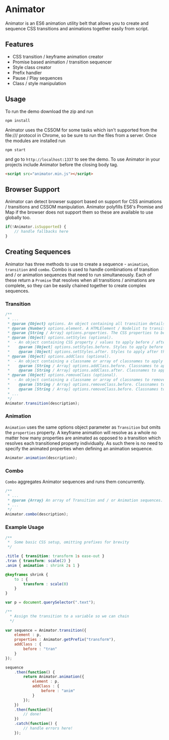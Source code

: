 # Animator
Animator is an ES6 animation utility belt that allows you to create and sequence CSS transitions and animations together easily from script.

## Features
* CSS transition / keyframe animation creator
* Promise based animation / transition sequencer
* Style class creator
* Prefix handler
* Pause / Play sequences
* Class / style manipulation

## Usage
To run the demo download the zip and run
```unix
npm install
```
Animator uses the CSSOM for some tasks which isn't supported from the file:/// protocol in Chrome, so be sure to run the files from a server. Once the modules are installed run
```unix
npm start
```
and go to <code>http://localhost:1337</code> to see the demo. To use Animator in your projects include Animator before the closing body tag.
```html
<script src="animator.min.js"></script>
```

## Browser Support
Animator can detect browser support based on support for CSS animations / transitions and CSSOM manipulation. Animator polyfills ES6's Promise and Map if the browser does not support them so these are available to use globally too.
```javascript
if(!Animator.isSupported) {
    // handle fallbacks here
}
```

## Creating Sequences
Animator has three methods to use to create a sequence - <code>animation</code>, <code>transition</code> and <code>combo</code>. Combo is used to handle combinations of transition and / or animation sequences that need to run simultaneously. Each of these return a <code>Promise</code> that resolves when all transitions / animations are complete, so they can be easily chained together to create complex sequences.

### Transition 
```javascript
/**
 * ...
 * @param {Object} options. An object containing all transition details.
 * @param {Number} options.element. A HTMLElement / Nodelist to transition.
 * @param {String / Array} options.properties. The CSS properties to be transitioned.
 * @param [Object] options.setStyles (optional). 
 *  - An object containing CSS property / values to apply before / after the transition.
 *    @param [Object] options.setStyles.before. Styles to apply before the transition starts.
 *    @param [Object] options.setStyles.after. Styles to apply after the transition ends.
 * @param [Object] options.addClass (optional).
 *  - An object containing a classname or array of classnames to apply before / after the transition.
 *    @param [String / Array] options.addClass.before. Classnames to apply before the transition starts.
 *    @param [String / Array] options.addClass.after. Classnames to apply after the transition ends.
 * @param [Object] options.removeClass (optional).
 *  - An object containing a classname or array of classnames to remove before / after the transition.
 *    @param [String / Array] options.removeClass.before. Classnames to remove before the transition starts.
 *    @param [String / Array] options.removeClass.before. Classnames to apply after the transition ends. 
 * ...
 */
Animator.transition(description);
```

### Animation
<code>Animation</code> uses the same options object parameter as <code>Transition</code> but omits the <code>properties</code> property. A keyframe animation will resolve as a whole no matter how many properties are animated as opposed to a transition which resolves each transitioned property individually. As such there is no need to specify the animated properties when defining an animation sequence. 
```javascript
Animator.animation(description);
```

### Combo
<code>Combo</code> aggregates Animator sequences and runs them concurrently.
```javascript
/**
 * ...
 * @param {Array} An array of Transition and / or Animation sequences.
 * ...
 */
Animator.combo(description);
```

### Example Usage
```css
/**
 *  Some basic CSS setup, omitting prefixes for brevity
 */

.title { transition: transform 1s ease-out }
.tran { transform: scale(2) }
.anim { animation : shrink 2s 1 }

@keyframes shrink {
    to : { 
        transform : scale(0)
    }
}
``` 

```javascript
var p = document.querySelector(".text");

/**
  * Assign the transition to a variable so we can chain 
  */
 
var sequence = Animator.transition({
    element : p,
    properties : Animator.getPrefix("transform"),
    addClass : {
        before : "tran"
    }
});    

sequence
    .then(function() {
        return Animator.animation({
            element : p,
            addClass : {
                before : "anim"
            }
        });  
    })
    .then(function(){
        // done!
    })
    .catch(function() {
        // handle errors here!
    });

```

